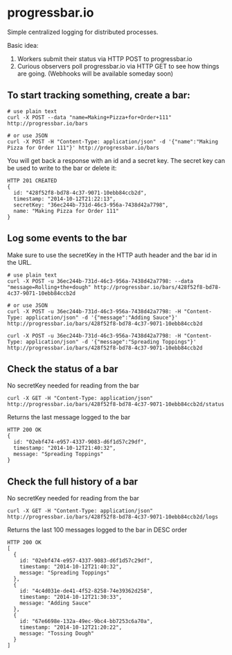 progressbar.io
==============

Simple centralized logging for distributed processes.

Basic idea:

1.  Workers submit their status via HTTP POST to progressbar.io
2.  Curious observers poll progressbar.io via HTTP GET to see how things are going. (Webhooks will be available someday soon)


To start tracking something, create a bar:
----

```
# use plain text
curl -X POST --data "name=Making+Pizza+for+Order+111" http://progressbar.io/bars

# or use JSON
curl -X POST -H "Content-Type: application/json" -d '{"name":"Making Pizza for Order 111"}' http://progressbar.io/bars
```

You will get back a response with an id and a secret key. The secret key can be used to write to the bar or delete it:
```
HTTP 201 CREATED
{
  id: "428f52f8-bd78-4c37-9071-10ebb84ccb2d",
  timestamp: "2014-10-12T21:22:13",
  secretKey: "36ec244b-731d-46c3-956a-7438d42a7798",
  name: "Making Pizza for Order 111"
}

```

Log some events to the bar
----

Make sure to use the secretKey in the HTTP auth header and the bar id in the URL.

```
# use plain text
curl -X POST -u 36ec244b-731d-46c3-956a-7438d42a7798: --data "message=Rolling+the+dough" http://progressbar.io/bars/428f52f8-bd78-4c37-9071-10ebb84ccb2d

# or use JSON
curl -X POST -u 36ec244b-731d-46c3-956a-7438d42a7798: -H "Content-Type: application/json" -d '{"message":"Adding Sauce"}' http://progressbar.io/bars/428f52f8-bd78-4c37-9071-10ebb84ccb2d

curl -X POST -u 36ec244b-731d-46c3-956a-7438d42a7798: -H "Content-Type: application/json" -d '{"message":"Spreading Toppings"}' http://progressbar.io/bars/428f52f8-bd78-4c37-9071-10ebb84ccb2d
```

Check the status of a bar
---- 

No secretKey needed for reading from the bar

```
curl -X GET -H "Content-Type: application/json" http://progressbar.io/bars/428f52f8-bd78-4c37-9071-10ebb84ccb2d/status
```

Returns the last message logged to the bar

```
HTTP 200 OK
{
  id: "02ebf474-e957-4337-9083-d6f1d57c29df",
  timestamp: "2014-10-12T21:40:32",
  message: "Spreading Toppings"
}
```



Check the full history of a bar
---- 

No secretKey needed for reading from the bar

```
curl -X GET -H "Content-Type: application/json" http://progressbar.io/bars/428f52f8-bd78-4c37-9071-10ebb84ccb2d/logs
```

Returns the last 100 messages logged to the bar in DESC order

```
HTTP 200 OK
[
  {
    id: "02ebf474-e957-4337-9083-d6f1d57c29df",
    timestamp: "2014-10-12T21:40:32",
    message: "Spreading Toppings"
  },
  {
    id: "4c4d031e-de41-4f52-8258-74e39362d258",
    timestamp: "2014-10-12T21:30:33",
    message: "Adding Sauce"
  },
  {
    id: "67e6698e-132a-49ec-9bc4-bb7253c6a70a",
    timestamp: "2014-10-12T21:20:22",
    message: "Tossing Dough"
  }
]
```



